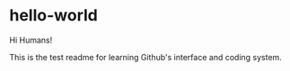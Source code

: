  hello-world
=============

Hi Humans!

This is the test readme for learning Github's interface and coding system.

